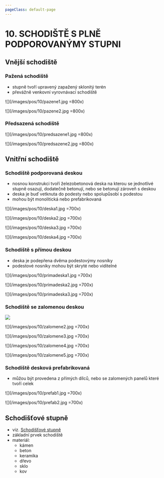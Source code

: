 ```yaml
---
pageClass: default-page
---
```


# 10. SCHODIŠTĚ S PLNĚ PODPOROVANÝMY STUPNI

## Vnější schodiště

### Pažená schodiště

- stupně tvoří upravený zapažený sklonitý terén
- převážně venkovní vyrovnávací schodiště

![](/images/pos/10/pazene1.jpg =800x)

![](/images/pos/10/pazene2.jpg =800x)

### Předsazená schodiště

![](/images/pos/10/predsazene1.jpg =800x)

![](/images/pos/10/predsazene2.jpg =800x)

## Vnitřní schodiště

### Schodiště podporovaná deskou

- nosnou konstrukci tvoří železobetonová deska na kterou se jednotlivé stupně osazují, dodatečně betonují, nebo se betonují zároveň s deskou
- deska je buď vetknuta do podesty nebo spolupůsobí s podestou
- mohou být monolitická nebo prefabrikovaná

![](/images/pos/10/deska1.jpg =700x)

![](/images/pos/10/deska2.jpg =700x)

![](/images/pos/10/deska3.jpg =700x)

![](/images/pos/10/deska4.jpg =700x)

### Schodiště s přímou deskou

- deska je podepřena dvěma podestovýmy nosníky
- podestové nosníky mohou být skryté nebo viditelné

![](/images/pos/10/primadeska1.jpg =700x)

![](/images/pos/10/primadeska2.jpg =700x)

![](/images/pos/10/primadeska3.jpg =700x)


### Schodiště se zalomenou deskou

![](/images/pos/10/zalomene1.jpg)

![](/images/pos/10/zalomene2.jpg =700x)

![](/images/pos/10/zalomene3.jpg =700x)

![](/images/pos/10/zalomene4.jpg =700x)

![](/images/pos/10/zalomene5.jpg =700x)

### Schodiště desková prefabrikovaná

- můžou být provedena z přímých dílců, nebo se zalomených panelů které tvoří celek

![](/images/pos/10/prefab1.jpg =700x)

![](/images/pos/10/prefab2.jpg =700x)

## Schodišťové stupně

- viz. [Schodišťové stupně](/pos/9/#schodistove-stupne)
- základní prvek schodiště
- materiál:
  - kámen
  - beton
  - keramika
  - dřevo
  - sklo
  - kov
